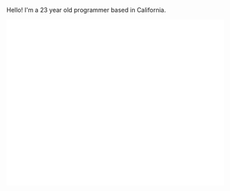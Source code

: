 Hello! I'm a 23 year old programmer based in California.

![Simple-Metrics](/github-metrics.svg)

<!-- Linux enjoyer. terminal wizard, other cool shit, idk look at agora road --> 
<!-- Terminal aesthetics --> 
<!--
<h1 align="center">Hi 👋, I'm YourName</h1>

<p align="center">
  <img src="https://readme-typing-svg.demolab.com?font=Fira+Code&pause=1000&color=00FF00&center=true&vCenter=true&width=435&lines=echo+Hello+World;ls+-la;git+commit+-m+'🔥+README+updated!'" alt="Typing SVG" />
</p>

---

### 🛠️ Technologies & Tools

<p align="left">
  <img src="https://img.shields.io/badge/Python-3776AB?style=flat&logo=python&logoColor=white"/>
  <img src="https://img.shields.io/badge/JavaScript-F7DF1E?style=flat&logo=javascript&logoColor=black"/>
  <img src="https://img.shields.io/badge/Linux-FCC624?style=flat&logo=linux&logoColor=black"/>
  <img src="https://img.shields.io/badge/Git-F05032?style=flat&logo=git&logoColor=white"/>
  <img src="https://img.shields.io/badge/VS%20Code-007ACC?style=flat&logo=visual-studio-code&logoColor=white"/>
</p>

---

### 📊 GitHub Stats

<p align="center">
  <img src="https://github-readme-stats.vercel.app/api?username=yourusername&show_icons=true&theme=tokyonight" alt="GitHub Stats" />
</p>

---

### 🔥 Most Used Languages

<p align="center">
  <img src="https://github-readme-stats.vercel.app/api/top-langs/?username=yourusername&layout=compact&theme=tokyonight" alt="Top Languages" />
</p>

---

### 🐍 GitHub Contribution Snake

<p align="center">
  <img src="https://github.com/yourusername/yourusername/blob/output/github-contribution-grid-snake.svg" alt="Snake animation" />
</p>

---

### 🤝 Let's Connect
[![LinkedIn](https://img.shields.io/badge/LinkedIn-blue?style=flat&logo=linkedin&logoColor=white)](https://linkedin.com/in/yourprofile)

-->

<!--
**John-Tsiglieris/John-Tsiglieris** is a ✨ _special_ ✨ repository because its `README.md` (this file) appears on your GitHub profile.

Here are some ideas to get you started:

- 🔭 I’m currently working on ...
- 🌱 I’m currently learning ...
- 👯 I’m looking to collaborate on ...
- 🤔 I’m looking for help with ...
- 💬 Ask me about ...
- 📫 How to reach me: ...
- 😄 Pronouns: ...
- ⚡ Fun fact: ...
-->
